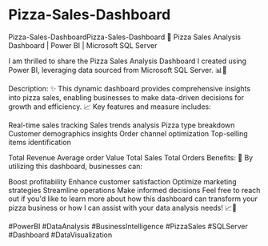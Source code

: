 # Pizza-Sales-Dashboard
Pizza-Sales-DashboardPizza-Sales-Dashboard
🍕 Pizza Sales Analysis Dashboard | Power BI | Microsoft SQL Server

I am thrilled to share the Pizza Sales Analysis Dashboard I created using Power BI, leveraging data sourced from Microsoft SQL Server. 📊🍕

Description:
✨ This dynamic dashboard provides comprehensive insights into pizza sales, enabling businesses to make data-driven decisions for growth and efficiency.
📈 Key features and measure includes:

Real-time sales tracking
Sales trends analysis
Pizza type breakdown
Customer demographics insights
Order channel optimization
Top-selling items identification

Total Revenue
Average order Value
Total Sales
Total Orders
Benefits:
🚀 By utilizing this dashboard, businesses can:

Boost profitability
Enhance customer satisfaction
Optimize marketing strategies
Streamline operations
Make informed decisions
Feel free to reach out if you'd like to learn more about how this dashboard can transform your pizza business or how I can assist with your data analysis needs! 📈🍕

#PowerBI #DataAnalysis #BusinessIntelligence #PizzaSales #SQLServer #Dashboard #DataVisualization
